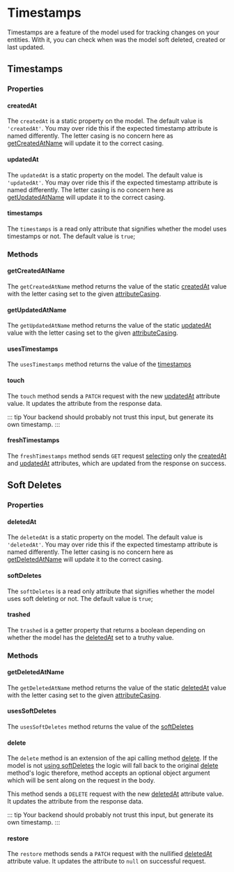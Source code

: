 # Timestamps

Timestamps are a feature of the model used for tracking changes on your entities. With it, you can check when was the model soft deleted, created or last updated.

## Timestamps

### Properties

#### createdAt

The `createdAt` is a static property on the model. The default value is `'createdAt'`. You may over ride this if the expected timestamp attribute is named differently.
The letter casing is no concern here as [getCreatedAtName](#getcreatedatname) will update it to the correct casing.

#### updatedAt

The `updatedAt` is a static property on the model. The default value is `'updatedAt'`. You may over ride this if the expected timestamp attribute is named differently.
The letter casing is no concern here as [getUpdatedAtName](#getupdatedatname) will update it to the correct casing.

#### timestamps

The `timestamps` is a read only attribute that signifies whether the model uses timestamps or not. The default value is `true`;

### Methods

#### getCreatedAtName

The `getCreatedAtName` method returns the value of the static [createdAt](#createdat) value with the letter casing set to the given [attributeCasing](./attributes.md#attributecasing).

#### getUpdatedAtName

The `getUpdatedAtName` method returns the value of the static [updatedAt](#updatedat) value with the letter casing set to the given [attributeCasing](./attributes.md#attributecasing).

#### usesTimestamps

The `usesTimestamps` method returns the value of the [timestamps](#timestamps-3)

#### touch
<Badge text="async" type="warning"/>

The `touch` method sends a `PATCH` request with the new [updatedAt](#getupdatedatname) attribute value. It updates the attribute from the response data.

::: tip
Your backend should probably not trust this input, but generate its own timestamp.
:::

#### freshTimestamps
<Badge text="async" type="warning"/>

The `freshTimestamps` method sends `GET` request [selecting](./query-building.md#select) only the [createdAt](#getcreatedatname) and [updatedAt](#getupdatedatname) attributes, which are updated from the response on success.

## Soft Deletes

### Properties

#### deletedAt

The `deletedAt` is a static property on the model. The default value is `'deletedAt'`. You may over ride this if the expected timestamp attribute is named differently.
The letter casing is no concern here as [getDeletedAtName](#getdeletedatname) will update it to the correct casing.

#### softDeletes

The `softDeletes` is a read only attribute that signifies whether the model uses soft deleting or not. The default value is `true`;

#### trashed

The `trashed` is a getter property that returns a boolean depending on whether the model has the [deletedAt](#getdeletedatname) set to a truthy value.

### Methods

#### getDeletedAtName

The `getDeletedAtName` method returns the value of the static [deletedAt](#deletedat) value with the letter casing set to the given [attributeCasing](./attributes.md#attributecasing).

#### usesSoftDeletes

The `usesSoftDeletes` method returns the value of the [softDeletes](#softdeletes)

#### delete
<Badge text="async" type="warning"/>

 The `delete` method is an extension of the api calling method [delete](./api-calls.md#delete). If the model is not [using softDeletes](#usessoftdeletes) the logic will fall back to the original [delete](./api-calls.md#delete) method's logic therefore, method accepts an optional object argument which will be sent along on the request in the body.

This method sends a `DELETE` request with the new [deletedAt](#getdeletedatname) attribute value. It updates the attribute from the response data.

::: tip
Your backend should probably not trust this input, but generate its own timestamp.
:::

#### restore
<Badge text="async" type="warning"/>

The `restore` methods sends a `PATCH` request with the nullified [deletedAt](#getdeletedatname) attribute value. It updates the attribute to `null` on successful request.


